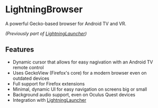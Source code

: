 # LightningBrowser
A powerful Gecko-based browser for Android TV and VR. 

*(Previously part of [LightningLauncher](https://github.com/threethan/LightningLauncher))*

## Features
- Dynamic cursor that allows for easy nagivation with an Android TV remote control
- Uses GeckoView (Firefox's core) for a modern browser even on outdated devices
- Full support for Firefox extensions
- Minimal, dynamic UI for easy navigation on screens big or small
- Background audio support, even on Oculus Quest devices
- Integration with [LightningLauncher](https://github.com/threethan/LightningLauncher)
